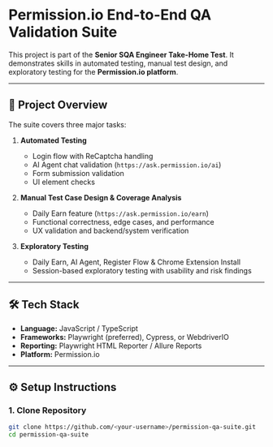 # Permission.io End-to-End QA Validation Suite  

This project is part of the **Senior SQA Engineer Take-Home Test**. It demonstrates skills in automated testing, manual test design, and exploratory testing for the **Permission.io platform**.  

---

## 📌 Project Overview  
The suite covers three major tasks:  

1. **Automated Testing**  
   - Login flow with ReCaptcha handling  
   - AI Agent chat validation (`https://ask.permission.io/ai`)  
   - Form submission validation  
   - UI element checks  

2. **Manual Test Case Design & Coverage Analysis**  
   - Daily Earn feature (`https://ask.permission.io/earn`)  
   - Functional correctness, edge cases, and performance  
   - UX validation and backend/system verification  

3. **Exploratory Testing**  
   - Daily Earn, AI Agent, Register Flow & Chrome Extension Install  
   - Session-based exploratory testing with usability and risk findings  

---

## 🛠️ Tech Stack  
- **Language:** JavaScript / TypeScript  
- **Frameworks:** Playwright (preferred), Cypress, or WebdriverIO  
- **Reporting:** Playwright HTML Reporter / Allure Reports  
- **Platform:** Permission.io  

---

## ⚙️ Setup Instructions  

### 1. Clone Repository  
```bash
git clone https://github.com/<your-username>/permission-qa-suite.git
cd permission-qa-suite
